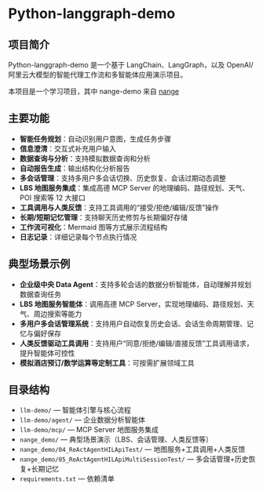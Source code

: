 # Python-langgraph-demo

## 项目简介

Python-langgraph-demo 是一个基于 LangChain、LangGraph，以及 OpenAI/阿里云大模型的智能代理工作流和多智能体应用演示项目。

本项目是一个学习项目，其中 nange-demo 来自 [nange](https://github.com/NanGePlus/ReActAgentsTest)

## 主要功能

- **智能任务规划**：自动识别用户意图，生成任务步骤
- **信息澄清**：交互式补充用户输入
- **数据查询与分析**：支持模拟数据查询和分析
- **自动报告生成**：输出结构化分析报告
- **多会话管理**：支持多用户多会话切换、历史恢复、会话过期动态调整
- **LBS 地图服务集成**：集成高德 MCP Server 的地理编码、路径规划、天气、POI 搜索等 12 大接口
- **工具调用与人类反馈**：支持工具调用的“接受/拒绝/编辑/反馈”操作
- **长期/短期记忆管理**：支持聊天历史修剪与长期偏好存储
- **工作流可视化**：Mermaid 图等方式展示流程结构
- **日志记录**：详细记录每个节点执行情况

## 典型场景示例

- **企业级中央 Data Agent**：支持多轮会话的数据分析智能体，自动理解并规划数据查询任务
- **LBS 地图服务智能体**：调用高德 MCP Server，实现地理编码、路径规划、天气、周边搜索等能力
- **多用户多会话管理系统**：支持用户自动恢复历史会话、会话生命周期管理、记忆与偏好保存
- **人类反馈驱动工具调用**：支持用户“同意/拒绝/编辑/直接反馈”工具调用请求，提升智能体可控性
- **模拟酒店预订/数学运算等定制工具**：可按需扩展领域工具

## 目录结构

- `llm-demo/`                — 智能体引擎与核心流程
- `llm-demo/agent/`          — 企业数据分析智能体
- `llm-demo/mcp/`            — MCP Server 地图服务集成
- `nange_demo/`              — 典型场景演示（LBS、会话管理、人类反馈等）
- `nange_demo/04_ReActAgentHILApiTest/`   — 地图服务+工具调用+人类反馈
- `nange_demo/05_ReActAgentHILApiMultiSessionTest/` — 多会话管理+历史恢复+长期记忆
- `requirements.txt`         — 依赖清单
